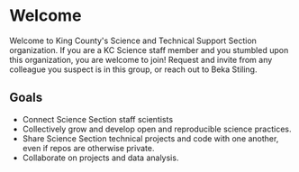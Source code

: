 # Welcome

Welcome to King County's Science and Technical Support Section organization. If you are a KC Science staff member and you stumbled upon this organization, you are welcome to join! Request and invite from any colleague you suspect is in this group, or reach out to Beka Stiling.

## Goals

- Connect Science Section staff scientists
- Collectively grow and develop open and reproducible science practices.
- Share Science Section technical projects and code with one another, even if repos are otherwise private.
- Collaborate on projects and data analysis.
 
